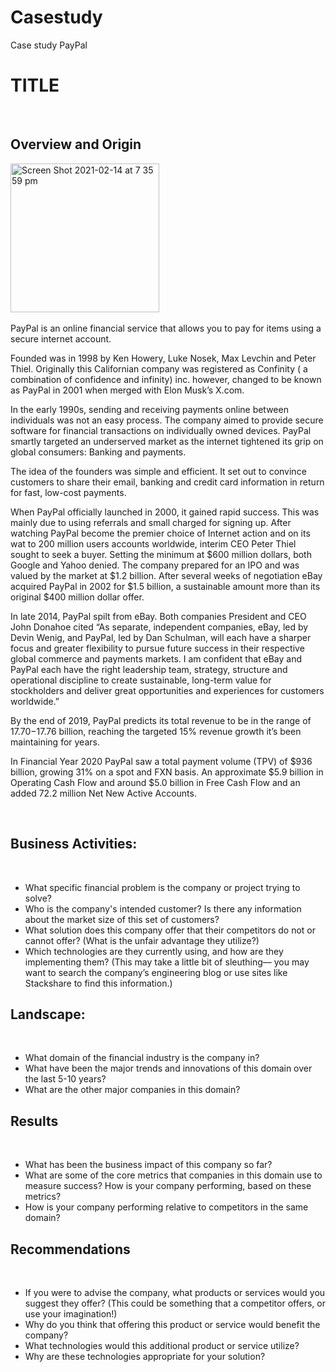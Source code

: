 # Casestudy
Case study PayPal 
# TITLE
​
## Overview and Origin
​<img width="238" alt="Screen Shot 2021-02-14 at 7 35 59 pm" src="https://user-images.githubusercontent.com/77876459/107872116-e56e7480-6efb-11eb-85dc-f48e554a317d.png">

PayPal is an online financial service that allows you to pay for items using a secure internet account.

Founded was in 1998  by Ken Howery, Luke Nosek, Max Levchin and Peter Thiel. Originally this Californian company was registered as Confinity ( a combination of confidence and infinity)
 inc. however, changed to be known as PayPal in 2001 when merged with Elon Musk’s X.com.

In the early 1990s, sending and receiving payments online between individuals was not an easy process. The company aimed to provide secure software for financial transactions on individually owned devices. PayPal smartly targeted an underserved market as the internet tightened its grip on global consumers: Banking and payments. 

The idea of the founders was simple and efficient. It set out to convince customers to share their email, banking and credit card information in return for fast, low-cost payments. 

When PayPal officially launched in 2000, it gained rapid success. This was mainly due to using referrals and small charged for signing up.  After watching PayPal become the premier choice of Internet  action and on its wat to 200 million users accounts worldwide, interim CEO Peter Thiel sought to seek a buyer. Setting the minimum at $600 million dollars, both Google and Yahoo denied. The company prepared for an IPO  and was valued by the market at $1.2 billion.  After several weeks of negotiation eBay acquired PayPal in 2002 for $1.5 billion, a sustainable amount more than its original $400 million dollar offer.  

In late 2014, PayPal spilt from eBay. Both companies President and CEO John Donahoe cited  “As separate, independent companies, eBay, led by Devin Wenig, and PayPal, led by Dan Schulman, will each have a sharper focus and greater flexibility to pursue future success in their respective global commerce and payments markets. I am confident that eBay and PayPal each have the right leadership team, strategy, structure and operational discipline to create sustainable, long-term value for stockholders and deliver great opportunities and experiences for customers worldwide.”

By the end of 2019, PayPal predicts its total revenue to be in the range of $17.70-$17.76 billion, reaching the targeted 15% revenue growth it’s been maintaining for years. 


In Financial Year 2020 PayPal saw a total payment volume (TPV) of $936 billion, growing 31% on a spot and FXN basis. An approximate $5.9 billion in Operating Cash Flow and around $5.0 billion in Free Cash Flow and an added 72.2 million Net New Active Accounts. 


​
​
## Business Activities:
​
* What specific financial problem is the company or project trying to solve?
​
* Who is the company's intended customer?  Is there any information about the market size of this set of customers?
​
* What solution does this company offer that their competitors do not or cannot offer? (What is the unfair advantage they utilize?)
​
* Which technologies are they currently using, and how are they implementing them? (This may take a little bit of sleuthing–– you may want to search the company’s engineering blog or use sites like Stackshare to find this information.)
​
## Landscape:
​
* What domain of the financial industry is the company in?
​
* What have been the major trends and innovations of this domain over the last 5-10 years?
​
* What are the other major companies in this domain?
​
## Results
​
* What has been the business impact of this company so far?
​
* What are some of the core metrics that companies in this domain use to measure success? How is your company performing, based on these metrics?
​
* How is your company performing relative to competitors in the same domain?
​
## Recommendations
​
* If you were to advise the company, what products or services would you suggest they offer? (This could be something that a competitor offers, or use your imagination!)
​
* Why do you think that offering this product or service would benefit the company?
​
* What technologies would this additional product or service utilize?
​
* Why are these technologies appropriate for your solution?
